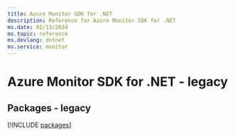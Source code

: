 ```yaml
---
title: Azure Monitor SDK for .NET
description: Reference for Azure Monitor SDK for .NET
ms.date: 02/13/2024
ms.topic: reference
ms.devlang: dotnet
ms.service: monitor
---
```

# Azure Monitor SDK for .NET - legacy
## Packages - legacy
[!INCLUDE [packages](monitor-index.md)]